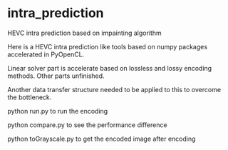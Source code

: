 # intra_prediction

HEVC intra prediction based on impainting algorithm

Here is a HEVC intra prediction like tools based on numpy packages accelerated in PyOpenCL.

Linear solver part is accelerate based on lossless and lossy encoding methods. Other parts unfinished.

Another data transfer structure needed to be applied to this to overcome the bottleneck.

python run.py to run the encoding

python compare.py to see the performance difference

python toGrayscale.py to get the encoded image after encoding
